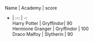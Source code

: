 Name | Academy | score    
 - | :-: | -:    
Harry Potter | Gryffindor| 90    
Hermione Granger | Gryffindor | 100    
Draco Malfoy | Slytherin | 90    